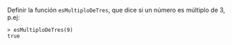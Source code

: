 Definir la función ```esMultiploDeTres```, que dice si un número es múltiplo de 3, p.ej:

```
> esMultiploDeTres(9)
true
```